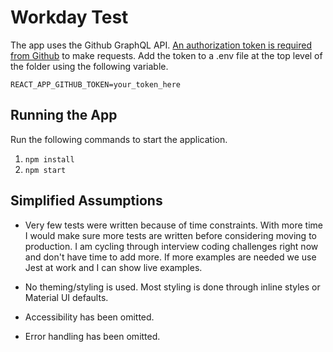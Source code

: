 # Workday Test

The app uses the Github GraphQL API. [An authorization token is required from Github](https://docs.github.com/en/authentication/keeping-your-account-and-data-secure/creating-a-personal-access-token) to make requests. Add the token to a .env file at the top level of the folder using the following variable.

`REACT_APP_GITHUB_TOKEN=your_token_here`

## Running the App

Run the following commands to start the application.

1. `npm install`
2. `npm start`

## Simplified Assumptions

- Very few tests were written because of time constraints. With more time I would make sure more tests are written before considering moving to production. I am cycling through interview coding challenges right now and don't have time to add more. If more examples are needed we use Jest at work and I can show live examples.

- No theming/styling is used. Most styling is done through inline styles or Material UI defaults.

- Accessibility has been omitted.

- Error handling has been omitted.